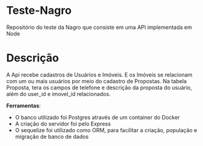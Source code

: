# Teste-Nagro
Repositório do teste da Nagro que consiste em uma API implementada em Node

# Descrição

A Api recebe cadastros de Usuários e Imóveis. E os Imóveis se relacionam com um ou mais usuários por meio do cadastro de Propostas.
Na tabela Proposta, tera os campos de telefone e descrição da proposta do usuário, além do user_id e imovel_id relacionados.

**Ferramentas**:

- O banco utilizado foi Postgres através de um container do Docker
- A criação do servidor foi pelo Express
- O sequelize foi utilizado como ORM, para facilitar a criação, população e migração de banco de dados

